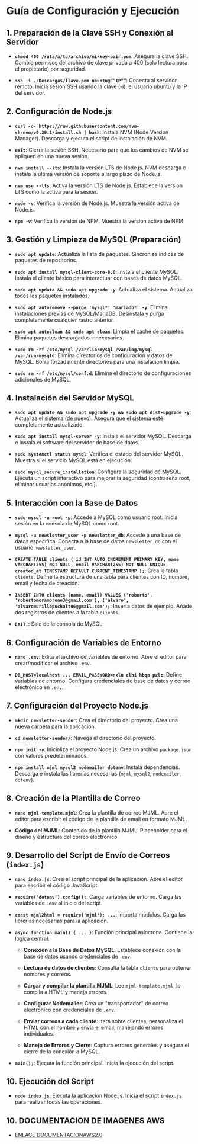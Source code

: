 # Guía de Configuración y Ejecución

## 1. Preparación de la Clave SSH y Conexión al Servidor

- **`chmod 400 /ruta/a/tu/archivo/mi-key-pair.pem`**: Asegura la clave SSH. Cambia permisos del archivo de clave privada a 400 (solo lectura para el propietario) por seguridad.

- **`ssh -i ./Descargas/llave.pem ubuntu@””IP””`**: Conecta al servidor remoto. Inicia sesión SSH usando la clave (-i), el usuario ubuntu y la IP del servidor.

## 2. Configuración de Node.js

- **`curl -o- https://raw.githubusercontent.com/nvm-sh/nvm/v0.39.1/install.sh | bash`**: Instala NVM (Node Version Manager). Descarga y ejecuta el script de instalación de NVM.

- **`exit`**: Cierra la sesión SSH. Necesario para que los cambios de NVM se apliquen en una nueva sesión.

- **`nvm install --lts`**: Instala la versión LTS de Node.js. NVM descarga e instala la última versión de soporte a largo plazo de Node.js.

- **`nvm use --lts`**: Activa la versión LTS de Node.js. Establece la versión LTS como la activa para la sesión.

- **`node -v`**: Verifica la versión de Node.js. Muestra la versión activa de Node.js.

- **`npm -v`**: Verifica la versión de NPM. Muestra la versión activa de NPM.

## 3. Gestión y Limpieza de MySQL (Preparación)

- **`sudo apt update`**: Actualiza la lista de paquetes. Sincroniza índices de paquetes de repositorios.

- **`sudo apt install mysql-client-core-8.0`**: Instala el cliente MySQL. Instala el cliente básico para interactuar con bases de datos MySQL.

- **`sudo apt update && sudo apt upgrade -y`**: Actualiza el sistema. Actualiza todos los paquetes instalados.

- **`sudo apt autoremove --purge 'mysql*' 'mariadb*' -y`**: Elimina instalaciones previas de MySQL/MariaDB. Desinstala y purga completamente cualquier rastro anterior.

- **`sudo apt autoclean && sudo apt clean`**: Limpia el caché de paquetes. Elimina paquetes descargados innecesarios.

- **`sudo rm -rf /etc/mysql /var/lib/mysql /var/log/mysql /var/run/mysqld`**: Elimina directorios de configuración y datos de MySQL. Borra forzadamente directorios para una instalación limpia.

- **`sudo rm -rf /etc/mysql/conf.d`**: Elimina el directorio de configuraciones adicionales de MySQL.

## 4. Instalación del Servidor MySQL

- **`sudo apt update && sudo apt upgrade -y && sudo apt dist-upgrade -y`**: Actualiza el sistema (de nuevo). Asegura que el sistema esté completamente actualizado.

- **`sudo apt install mysql-server -y`**: Instala el servidor MySQL. Descarga e instala el software del servidor de base de datos.

- **`sudo systemctl status mysql`**: Verifica el estado del servidor MySQL. Muestra si el servicio MySQL está en ejecución.

- **`sudo mysql_secure_installation`**: Configura la seguridad de MySQL. Ejecuta un script interactivo para mejorar la seguridad (contraseña root, eliminar usuarios anónimos, etc.).

## 5. Interacción con la Base de Datos

- **`sudo mysql -u root -p`**: Accede a MySQL como usuario root. Inicia sesión en la consola de MySQL como root.

- **`mysql -u newsletter_user -p newsletter_db`**: Accede a una base de datos específica. Conecta a la base de datos `newsletter_db` con el usuario `newsletter_user`.

- **`CREATE TABLE clients ( id INT AUTO_INCREMENT PRIMARY KEY, name VARCHAR(255) NOT NULL, email VARCHAR(255) NOT NULL UNIQUE, created_at TIMESTAMP DEFAULT CURRENT_TIMESTAMP );`**: Crea la tabla `clients`. Define la estructura de una tabla para clientes con ID, nombre, email y fecha de creación.

- **`INSERT INTO clients (name, email) VALUES ('roberto', 'robertomoramoreno3@gmail.com'), ('alvaro', 'alvaromurillopuchalt06@gmail.com');`**: Inserta datos de ejemplo. Añade dos registros de clientes a la tabla `clients`.

- **`EXIT;`**: Sale de la consola de MySQL.

## 6. Configuración de Variables de Entorno

- **`nano .env`**: Edita el archivo de variables de entorno. Abre el editor para crear/modificar el archivo `.env`.

- **`DB_HOST=localhost ... EMAIL_PASSWORD=nxlu clhi hbqp pzlc`**: Define variables de entorno. Configura credenciales de base de datos y correo electrónico en `.env`.

## 7. Configuración del Proyecto Node.js

- **`mkdir newsletter-sender`**: Crea el directorio del proyecto. Crea una nueva carpeta para la aplicación.

- **`cd newsletter-sender/`**: Navega al directorio del proyecto.

- **`npm init -y`**: Inicializa el proyecto Node.js. Crea un archivo `package.json` con valores predeterminados.

- **`npm install mjml mysql2 nodemailer dotenv`**: Instala dependencias. Descarga e instala las librerías necesarias (`mjml`, `mysql2`, `nodemailer`, `dotenv`).

## 8. Creación de la Plantilla de Correo

- **`nano mjml-template.mjml`**: Crea la plantilla de correo MJML. Abre el editor para escribir el código de la plantilla de email en formato MJML.

- **Código del MJML**: Contenido de la plantilla MJML. Placeholder para el diseño y estructura del correo electrónico.

## 9. Desarrollo del Script de Envío de Correos (`index.js`)

- **`nano index.js`**: Crea el script principal de la aplicación. Abre el editor para escribir el código JavaScript.

- **`require('dotenv').config();`**: Carga variables de entorno. Carga las variables de `.env` al inicio del script.

- **`const mjml2html = require('mjml'); ...`**: Importa módulos. Carga las librerías necesarias para la aplicación.

- **`async function main() { ... }`**: Función principal asíncrona. Contiene la lógica central.

    - **Conexión a la Base de Datos MySQL**: Establece conexión con la base de datos usando credenciales de `.env`.

    - **Lectura de datos de clientes**: Consulta la tabla `clients` para obtener nombres y correos.

    - **Cargar y compilar la plantilla MJML**: Lee `mjml-template.mjml`, lo compila a HTML y maneja errores.

    - **Configurar Nodemailer**: Crea un "transportador" de correo electrónico con credenciales de `.env`.

    - **Enviar correos a cada cliente**: Itera sobre clientes, personaliza el HTML con el nombre y envía el email, manejando errores individuales.

    - **Manejo de Errores y Cierre**: Captura errores generales y asegura el cierre de la conexión a MySQL.

- **`main();`**: Ejecuta la función principal. Inicia la ejecución del script.

## 10. Ejecución del Script

- **`node index.js`**: Ejecuta la aplicación Node.js. Inicia el script `index.js` para realizar todas las operaciones.

## 10. DOCUMENTACION DE IMAGENES AWS
- [ENLACE DOCUMENTACIONAWS2.0]()
